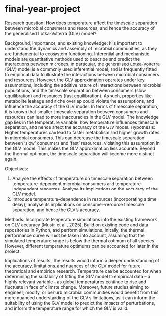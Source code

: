 # final-year-project

Research question: How does temperature affect the timescale separation between microbial consumers and resources, and hence the accuracy of the generalised Lotka-Volterra (GLV) model?

Background, importance, and existing knowledge: It is important to understand the dynamics and assembly of microbial communities, as they are fundamental to ecosystem functioning. Inferential and mechanistic models are quantitative methods used to describe and predict the interactions between microbes. In particular, the generalised Lotka-Volterra (GLV) model is a commonly used inferential model, and is frequently fitted to empirical data to illustrate the interactions between microbial consumers and resources. However, the GLV approximation operates under key assumptions, including the additive nature of interactions between microbial populations, and the timescale separation between consumers (slow equilibration) and resources (fast equilibration). As such, properties like metabolite leakage and niche overlap could violate the assumptions, and influence the accuracy of the GLV model. In terms of timescale separation, it is known that smaller timescale separation between consumers and resources can lead to more inaccuracies in the GLV model. The knowledge gap lies in the temperature variable: how temperature influences timescale separation, and hence affect the accuracy of the GLV model. 
Hypothesis: Higher temperatures can lead to faster metabolism and higher growth rates in microbial consumers. This can decrease the timescale separation between ‘slow’ consumers and ‘fast’ resources, violating this assumption in the GLV model. This makes the GLV approximation less accurate. Beyond the thermal optimum, the timescale separation will become more distinct again. 

Objectives: 
1.	Analyse the effects of temperature on timescale separation between temperature-dependent microbial consumers and temperature-independent resources. Analyse its implications on the accuracy of the GLV model. 
2.	Introduce temperature-dependence in resources (incorporating a time delay), analyse its implications on consumer-resource timescale separation, and hence the GLV’s accuracy.

Methods: Incorporate temperature simulations into the existing framework on GLV accuracy (Mustri et al., 2025). Build on existing code and data repositories in Python, and perform simulations. Initially, the thermal performance curve will not be taken into account, assuming that the simulated temperature range is below the thermal optimum of all species. However, different temperature optimums can be accounted for later in the project. 

Implications of results: The results would inform a deeper understanding of the accuracy, limitations, and nuances of the GLV model for future theoretical and empirical research. Temperature can be accounted for when determining the suitability of fitting the GLV model to empirical data – a highly relevant variable – as global temperatures continue to rise and fluctuate in face of climate change. Moreover, future studies aiming to engineer, modify, or perturb microbial communities would benefit from this more nuanced understanding of the GLV’s limitations, as it can inform the suitability of using the GLV model to predict the impacts of perturbations, and inform the temperature range for which the GLV is valid. 
